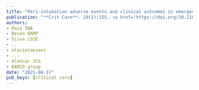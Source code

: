```yaml
---
title: "Peri-intubation adverse events and clinical outcomes in emergency department patients: the BARCO study"
publication: "**Crit Care**. 29(1):155. <a href='https://doi.org/10.1186/s13054-025-05392-w' target='_blank' rel='noopener noreferrer'>10.1186/s13054-025-05392-w</a>"
authors:
- Maia IWA
- Besen BAMP
- Silva LOJE
- ..
- otavioranzani
- ...
- Alencar JCG
- BARCO group
date: "2025-04-17"
pub_keys: [critical care]
---
```

